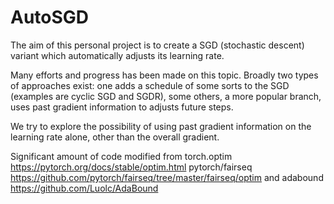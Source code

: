 # AutoSGD
The aim of this personal project is to create a SGD (stochastic descent) variant which automatically adjusts its learning rate. 

Many efforts and progress has been made on this topic. Broadly two types of approaches exist: one adds a schedule of some sorts to the SGD (examples are cyclic SGD and SGDR), some others, a more popular branch, uses past gradient information to adjusts future steps. 

We try to explore the possibility of using past gradient information on the learning rate alone, other than the overall gradient.

Significant amount of code modified from torch.optim https://pytorch.org/docs/stable/optim.html
pytorch/fairseq
https://github.com/pytorch/fairseq/tree/master/fairseq/optim
and 
adabound https://github.com/Luolc/AdaBound
